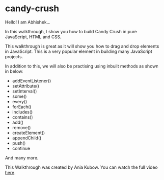 # candy-crush

Hello! I am Abhishek...

In this walkthrough, I show you how to build Candy Crush in pure JavaScript, HTML and CSS.  

This walkthrough is great as it will show you how to drag and drop elements in JavaScript. This is a very popular element in building many JavaScript projects.

In addition to this, we will also be practising using inbuilt methods as shown in below:

- addEventListener()
- setAttribute()
- setInterval()
- some()
- every()
- forEach()
- includes()
- contains()
- add()
- remove()
- createElement()
- appendChild()
- push()
- continue

And many more.

This Walkthrough was created by Ania Kubow. You can watch the full video [here](https://www.youtube.com/watch?v=XD5sZWxwJUk).




